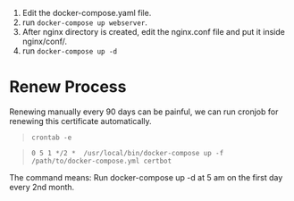 1. Edit the docker-compose.yaml file.
2. run `docker-compose up webserver`.
3. After nginx directory is created, edit the nginx.conf file and put it inside nginx/conf/.
4. run `docker-compose up -d`

# Renew Process
Renewing manually every 90 days can be painful, we can run cronjob for renewing this certificate automatically.
> `crontab -e`

> `0 5 1 */2 *  /usr/local/bin/docker-compose up -f /path/to/docker-compose.yml certbot`

The command means: Run docker-compose up -d at 5 am on the first day every 2nd month.
